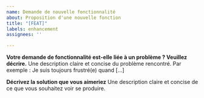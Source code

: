 ```yaml
---
name: Demande de nouvelle fonctionnalité
about: Proposition d'une nouvelle fonction
title: "[FEAT]"
labels: enhancement
assignees: ''

---
```


**Votre demande de fonctionnalité est-elle liée à un problème ? Veuillez décrire.**
Une description claire et concise du problème rencontré. Par exemple : Je suis toujours frustré(e) quand [...]

**Décrivez la solution que vous aimeriez**
Une description claire et concise de ce que vous souhaitez voir se produire.
